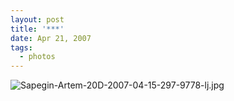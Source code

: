 ```yaml
---
layout: post
title: '***'
date: Apr 21, 2007
tags:
  - photos
---
```


![Sapegin-Artem-20D-2007-04-15-297-9778-lj.jpg](upload://Sapegin-Artem-20D-2007-04-15-297-9778-lj.jpg)
